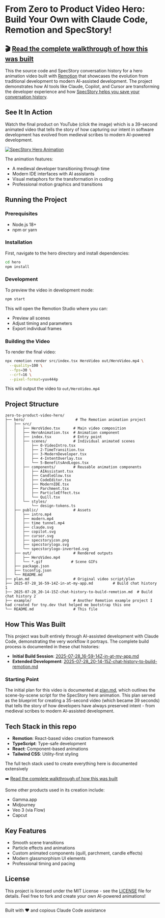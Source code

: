 # From Zero to Product Video Hero: Build Your Own with Claude Code, Remotion and SpecStory!

## 🎬 **[Read the complete walkthrough of how this was built](https://get.specstory.com/build-product-video-with-ai)**

This the source code and SpecStory conversation history for a hero animation video built with [Remotion](https://www.remotion.dev/) that showcases the evolution from traditional development to modern AI-assisted development. The project demonstrates how AI tools like Claude, Copilot, and Cursor are transforming the developer experience and how [SpecStory helps you save your conversation history](https://get.specstory.com/extension).

## See It In Action

Watch the final product on YouTube (click the image) which is a 39-second animated video that tells the story of how capturing our intent in software development has evolved from medieval scribes to modern AI-powered development.

[![SpecStory Hero Animation](https://img.youtube.com/vi/0mTtPDFm5_I/maxresdefault.jpg)](https://www.youtube.com/watch?v=0mTtPDFm5_I)

The animation features:

- A medieval developer transitioning through time
- Modern IDE interfaces with AI assistants
- Visual metaphors for the transformation in coding
- Professional motion graphics and transitions

## Running the Project

### Prerequisites

- Node.js 18+ 
- npm or yarn

### Installation

First, navigate to the hero directory and install dependencies:

```bash
cd hero
npm install
```

### Development

To preview the video in development mode:

```bash
npm start
```

This will open the Remotion Studio where you can:
- Preview all scenes
- Adjust timing and parameters
- Export individual frames

### Building the Video

To render the final video:

```bash
npx remotion render src/index.tsx HeroVideo out/HeroVideo.mp4 \
  --quality=100 \
  --fps=30 \
  --crf=16 \
  --pixel-format=yuv444p
```

This will output the video to `out/HeroVideo.mp4`

## Project Structure

```
zero-to-product-video-hero/
├── hero/                       # The Remotion animation project
│   ├── src/
│   │   ├── HeroVideo.tsx      # Main video composition
│   │   ├── HeroAnimation.tsx  # Animation component
│   │   ├── index.tsx          # Entry point
│   │   ├── scenes/            # Individual animated scenes
│   │   │   ├── 0-VideoIntro.tsx
│   │   │   ├── 2-TimeTransition.tsx
│   │   │   ├── 3-ModernDeveloper.tsx
│   │   │   ├── 4-IntentOverlay.tsx
│   │   │   └── 5-BenefitsAndLogos.tsx
│   │   ├── components/        # Reusable animation components
│   │   │   ├── AIAssistant.tsx
│   │   │   ├── CandleGlow.tsx
│   │   │   ├── CodeEditor.tsx
│   │   │   ├── ModernIDE.tsx
│   │   │   ├── Parchment.tsx
│   │   │   ├── ParticleEffect.tsx
│   │   │   └── Quill.tsx
│   │   └── styles/
│   │       └── design-tokens.ts
│   ├── public/                # Assets
│   │   ├── intro.mp4
│   │   ├── modern.mp4
│   │   ├── time tunnel.mp4
│   │   ├── claude.svg
│   │   ├── copilot.svg
│   │   ├── cursor.svg
│   │   ├── specstoryicon.png
│   │   ├── specstorylogo.svg
│   │   └── specstorylogo-inverted.svg
│   ├── out/                   # Rendered outputs
│   │   ├── HeroVideo.mp4
│   │   └── *.gif             # Scene GIFs
│   ├── package.json
│   ├── tsconfig.json
│   └── README.md
├── plan.md                    # Original video script/plan
├── 2025-07-28_16-59-14Z-in-at-my-app.md         # Build chat history 1
├── 2025-07-28_20-14-15Z-chat-history-to-build-remotion.md  # Build chat history 2
├── example/                   # Another Remotion example project I had created for tny.dev that helped me bootstrap this one
└── README.md                  # This file
```

## How This Was Built

This project was built entirely through AI-assisted development with Claude Code, demonstrating the very workflow it portrays. The complete build process is documented in these chat histories:

- **Initial Build Session**: [2025-07-28_16-59-14Z-in-at-my-app.md](./2025-07-28_16-59-14Z-in-at-my-app.md)
- **Extended Development**: [2025-07-28_20-14-15Z-chat-history-to-build-remotion.md](./2025-07-28_20-14-15Z-chat-history-to-build-remotion.md)

### Starting Point

The initial plan for this video is documented at [plan.md](./plan.md), which outlines the scene-by-scene script for the SpecStory hero animation. This plan served as the blueprint for creating a 35-second video (which became 39 seconds) that tells the story of how developers have always preserved intent - from medieval scribes to modern AI-assisted development.

## Tech Stack in this repo

- **Remotion**: React-based video creation framework
- **TypeScript**: Type-safe development
- **React**: Component-based animations
- **Tailwind CSS**: Utility-first styling

The full tech stack used to create everything here is documented extensively

➡️ [Read the complete walkthrough of how this was built](https://get.specstory.com/build-product-video-with-ai)

Some other products used in its creation include:

- Gamma.app
- Midjourney
- Veo 3 (via Flow)
- Capcut

## Key Features

- Smooth scene transitions
- Particle effects and animations
- Custom animated components (quill, parchment, candle effects)
- Modern glassmorphism UI elements
- Professional timing and pacing

## License

This project is licensed under the MIT License - see the [LICENSE](LICENSE) file for details. Feel free to fork and create your own AI-powered animations!

---

Built with ❤️ and copious Claude Code assistance
